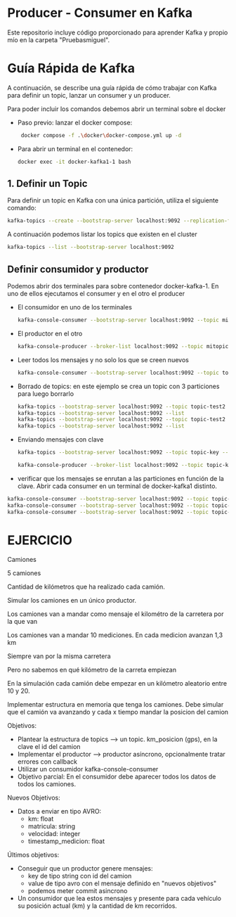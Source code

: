 # Producer - Consumer en Kafka

Este repositorio incluye código proporcionado para aprender Kafka y propio mío en la carpeta "Pruebasmiguel".

# Guía Rápida de Kafka

A continuación, se describe una guía rápida de cómo trabajar con Kafka para definir un topic, lanzar un consumer y un producer.

Para poder incluir los comandos debemos abrir un terminal sobre el docker 
* Paso previo: lanzar el docker compose:
  ```bash
   docker compose -f .\docker\docker-compose.yml up -d
   ```

* Para abrir un terminal en el contenedor:
   
   ```bash
   docker exec -it docker-kafka1-1 bash
   ```

## 1. Definir un Topic

Para definir un topic en Kafka con una única partición, utiliza el siguiente comando:

```bash
kafka-topics --create --bootstrap-server localhost:9092 --replication-factor 1 --partitions 1 --topic miTopic
```

A continuación podemos listar los topics que existen en el cluster
```bash
kafka-topics --list --bootstrap-server localhost:9092

```

## Definir consumidor y productor

Podemos abrir dos terminales para sobre contenedor docker-kafka-1. En uno de ellos ejecutamos el consumer y en el otro el producer

* El consumidor en uno de los terminales
  ```bash
  kafka-console-consumer --bootstrap-server localhost:9092 --topic mitopic
  ```
* El productor en el otro
  ```bash
  kafka-console-producer --broker-list localhost:9092 --topic mitopic
  ```

* Leer todos los mensajes y no solo los que se creen nuevos
  ```bash
  kafka-console-consumer --bootstrap-server localhost:9092 --topic topic-test --from-beginning
  ```

* Borrado de topics: en este ejemplo se crea un topic con 3 particiones para luego borrarlo

  ```bash
  kafka-topics --bootstrap-server localhost:9092 --topic topic-test2 --create --partitions 3 --replication-factor 1
  kafka-topics --bootstrap-server localhost:9092 --list
  kafka-topics --bootstrap-server localhost:9092 --topic topic-test2 --delete
  kafka-topics --bootstrap-server localhost:9092 --list
  ```


* Enviando mensajes con clave
  ```bash
  kafka-topics --bootstrap-server localhost:9092 --topic topic-key --create --partitions 3 --replication-factor 1

  kafka-console-producer --broker-list localhost:9092 --topic topic-key --property "parse.key= true" --property "key.separator=:"
  ```

* verificar que los mensajes se enrutan a las particiones en función de la clave. Abrir cada consumer en un terminal de docker-kafka1 distinto.

```bash
kafka-console-consumer --bootstrap-server localhost:9092 --topic topic-key --from-beginning --partition 0 --property "print.key=true"
kafka-console-consumer --bootstrap-server localhost:9092 --topic topic-key --from-beginning --partition 1 --property "print.key=true"
kafka-console-consumer --bootstrap-server localhost:9092 --topic topic-key --from-beginning --partition 2 --property "print.key=true"
```


# EJERCICIO
Camiones
 
5 camiones
 
Cantidad de kilómetros que ha realizado cada camión.
 
Simular los camiones en un único productor.
 
Los camiones van a mandar como mensaje el kilométro de la carretera por la que van
 
Los camiones van a mandar 10 mediciones. En cada medicion avanzan 1,3 km 
 
Siempre van por la misma carretera
 
Pero no sabemos en qué kilómetro de la carreta empiezan
 
En la simulación cada camión debe empezar en un kilómetro aleatorio entre 10 y 20.

Implementar estructura en memoria que tenga los camiones. Debe simular que el camión va avanzando y cada x tiempo mandar la posicion del camion 
 
Objetivos:
- Plantear la estructura de topics --> un topic. km_posicion (gps), en la clave el id del camion
- Implementar el productor --> productor asíncrono, opcionalmente tratar errores con callback
- Utilizar un consumidor kafka-console-consumer 
- Objetivo parcial: 
    En el consumidor debe aparecer todos los datos de todos los camiones.

Nuevos Objetivos:
- Datos a enviar en tipo AVRO:
  - km: float
  - matricula: string
  - velocidad: integer
  - timestamp_medicion: float

Últimos objetivos:
- Conseguir que un productor genere mensajes:
  - key de tipo string con id del camion
  - value de tipo avro con el mensaje definido en "nuevos objetivos"
  - podemos meter commit asincrono
- Un consumidor que lea estos mensajes y presente para cada vehículo su posición actual (km) y la cantidad de km recorridos.

  
